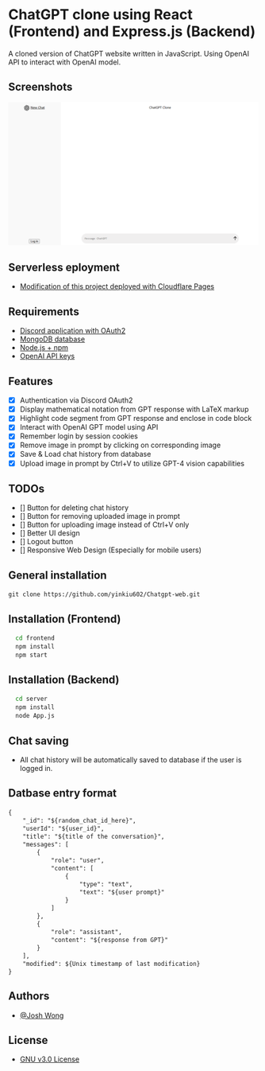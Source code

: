 # ChatGPT clone using React (Frontend) and Express.js (Backend)

A cloned version of ChatGPT website written in JavaScript. Using OpenAI API to interact with OpenAI model.

## Screenshots
![alt text](image.png)

## Serverless eployment
- [Modification of this project deployed with Cloudflare Pages](https://github.com/yinkiu602/ChatGPT-clone-Cloudflare-Page)

## Requirements
- [Discord application with OAuth2](https://discord.com/developers/docs/topics/oauth2)
- [MongoDB database](https://www.mongodb.com/try/download/community)
- [Node.js + npm](https://nodejs.org/en/download/prebuilt-installer/current)
- [OpenAI API keys](https://platform.openai.com/api-keys)

## Features
- [X]  Authentication via Discord OAuth2
- [X]  Display mathematical notation from GPT response with LaTeX markup
- [X]  Highlight code segment from GPT response and enclose in code block
- [X]  Interact with OpenAI GPT model using API
- [X]  Remember login by session cookies
- [X]  Remove image in prompt by clicking on corresponding image
- [X]  Save & Load chat history from database
- [X]  Upload image in prompt by Ctrl+V to utilize GPT-4 vision capabilities

## TODOs
- []  Button for deleting chat history
- []  Button for removing uploaded image in prompt
- []  Button for uploading image instead of Ctrl+V only
- []  Better UI design
- []  Logout button
- []  Responsive Web Design (Especially for mobile users)

## General installation
```
git clone https://github.com/yinkiu602/Chatgpt-web.git
```

## Installation (Frontend)
```bash
  cd frontend
  npm install
  npm start
```

## Installation (Backend)
```bash
  cd server
  npm install
  node App.js
```
## Chat saving
- All chat history will be automatically saved to database if the user is logged in.

## Datbase entry format
```
{
    "_id": "${random_chat_id_here}",
    "userId": "${user_id}",
    "title": "${title of the conversation}",
    "messages": [
        {
            "role": "user",
            "content": [
                {
                    "type": "text",
                    "text": "${user prompt}"
                }
            ]
        },
        {
            "role": "assistant",
            "content": "${response from GPT}"
        }
    ],
    "modified": ${Unix timestamp of last modification}
}
```

## Authors
- [@Josh Wong](https://github.com/yinkiu602)

## License
- [GNU v3.0 License](LICENSE)